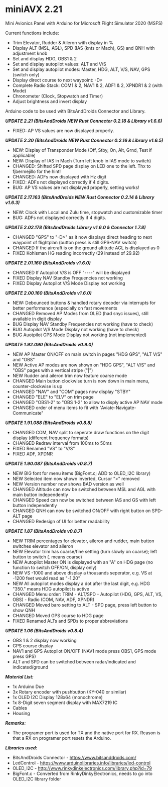 # miniAVX 2.21 #

Mini Avionics Panel with Arduino for Microsoft Flight Simulator 2020 (MSFS)

Current functions include:
* Trim Elevator, Rudder & Aileron with display in %
* Display ALT (MSL, AGL), SPD (IAS (knts or Mach), GS) and QNH with adjustment knob
* Set and display HDG, OBS1 & 2
* Set and display autopilot values: ALT and V/S
* Set and display autopilot modes: Master, HDG, ALT, V/S, NAV, GPS (switch only)
* Display direct course to next waypoint: -D>
* Complete Radio Stack: COM1 & 2, NAV1 & 2, ADF1 & 2, XPNDR1 & 2 (with Mode)
* Chronometer (Clock, Stopwatch and Timer)
* Adjust brightness and invert display

Arduino code to be used with BitsAndDroids Connector and Library.

***UPDATE 2.21 (BitsAndDroids NEW Rust Connector 0.2.18 & Library v1.6.6)***
* FIXED: AP VS values are now displayed properly.

***UPDATE 2.20 (BitsAndDroids NEW Rust Connector 0.2.16 & Library v1.6.5)***
* NEW: Display of Transponder Mode (Off, Stby, On, Alt, Grnd, Test if applicable)
* NEW: Display of IAS in Mach (Turn left knob in IAS mode to switch)
* CHANGED: Shifted SPD page display on LED one to the left. Thx to fjbermejillo for the hint!
* CHANGED: ADFs now displayed with Hz digit
* FIXED: ADFs not displayed correctly if 4 digits.
* BUG: AP VS values are not displayed properly, setting works!

***UPDATE 2.17.163 (BitsAndDroids NEW Rust Connector 0.2.14 & Library v1.6.3)***
* NEW: Clock with Local and Zulu time, stopwatch and customizable timer
* BUG: ADFs not displayed correctly if 4 digits.

***UPDATE 2.02.178 (BitsAndDroids Library v1.6.0 & Connector 1.7.8)***
* CHANGED "GPS" to "-D>" as it now displays direct heading to next waypoint of flightplan (button press is still GPS-NAV switch)
* CHANGED If the aircraft is on the ground altitude AGL is displayed as 0
* FIXED Kohlsman HG reading incorrectly (29 instead of 29.92)

***UPDATE 2.01.160 (BitsAndDroids v1.6.0)***
* CHANGED If Autopilot V/S is OFF "----" will be displayed
* FIXED Display NAV Standby Frequencies not working
* FIXED Display Autopilot V/S Mode Display not working

***UPDATE 2.00.160 (BitsAndDroids v1.6.0)***
* NEW: Debounced buttons & handled rotary decoder via interrupts for better performance (especially on fast movements
* CHANGED Removed AP Modes from OLED (had snyc issues), still available in digit display
* BUG Display NAV Standby Frequencies not working (have to check)
* BUG Autopilot V/S Mode Display not working (have to check)
* BUG Auotpilot GPS Mode Display not working (not implemented)

***UPDATE 1.92.090 (BitsAndDroids v0.9.0)***
* NEW AP Master ON/OFF on main switch in pages "HDG GPS", "ALT V/S" and "OBS"
* NEW Active AP modes are now shown on "HDG GPS", "ALT V/S" and "OBS" pages with a vertical stripe ("|")
* NEW Rudder and aileron trim now feature coarse mode
* CHANGED Main button clockwise turn is now down in main menu, counter-clockwise is up
* CHANGED "NAV" and "COM" pages now display "STBY"
* CHANGED "ELE" to "ELV" on trim page
* CHANGED "OBS1-2" to "OBS  1-2" to allow to disply active AP NAV mode
* CHANGED order of menu items to fit with "Aviate-Navigate-Communicate"

***UPDATE 1.91.088 (BitsAndDroids v0.8.8)***
* CHANGED COM, NAV split to seperate draw functions on the digit display (different frequency formats)
* CHANGED Redraw interval from 100ms to 50ms
* FIXED Renamed "VS" to "V/S"
* FIXED ADF, XPDNR 

***UPDATE 1.90.087 (BitsAndDroids v0.8.7)***
* NEW BIG font for menu items (BigFont.c; ADD to OLED_I2C library)
* NEW Selected item now shown inverted, Cursor ">" removed
* NEW Version number now shows BAD version as well
* CHANGED Altitude can now be switched between MSL and AGL with main button independently
* CHANGED Speed can now be switched between IAS and GS with left button independently
* CHANGED QNH can now be switched ON/OFF with right button on SPD-ALT page
* CHANGED Redesign of UI for better readability

***UPDATE 1.87 (BitsAndDroids v0.8.7)***
* NEW TRIM percentages for elevator, aileron and rudder, main button switches elevator and aileron
* NEW Elevator trim has coarse/fine setting (turn slowly on coarse); left button to switch (. means coarse)
* NEW Autopilot Master ON is displayed with an "A" on HDG page (no function to switch OFF/ON, display only)
* NEW VS -1000 and above display a thousands seperator, e.g. VS at -1200 feet would read as "-1.20"
* NEW All autopilot modes display a dot after the last digit, e.g. HDG "350." means HDG autopilot is active
* CHANGED Menu order: TRIM - ALT/SPD - Autopilot (HDG, GPS, ALT, VS, OBS) - Radio (COM, NAV, ADF, XPNDR)
* CHANGED Moved baro setting to ALT - SPD page, press left button to show QNH
* CHANGED Moved GPS course to HDG page
* FIXED Renamed ALTs and SPDs to proper abbreviations

***UPDATE 1.06 (BitsAndDroids v0.8.4)***
* OBS 1 & 2 display now working
* GPS course display
* NAV1 and GPS Autopilot ON/OFF (NAV1 mode press OBS1, GPS mode press GPS)
* ALT and SPD can be switched between radar/indicated and indicated/ground

***Material List:***
* 1x Arduino Due
* 3x Rotary encoder with pushbutton (KY-040 or similar)
* 1x OLED I2C Display 128x64 (monochrome)
* 1x 8-Digit seven segment display with MAX7219 IC
* Cables
* Housing

***Remarks:***
* The programer port is used for TX and the native port for RX. Reason is that a RX on programer port resets the Arduino.

***Libraries used:***
* BitsAndDroids Connector - https://www.bitsanddroids.com/
* LedControl - https://www.arduinolibraries.info/libraries/led-control
* OLED_I2C - http://www.rinkydinkelectronics.com/library.php?id=79
* BigFont.c - Converted from RinkyDinkyElectronics, needs to go into OLED_I2C library folder
